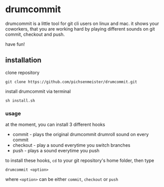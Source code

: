 # drumcommit

drumcommit is a little tool for git cli users on linux and mac. it shows your coworkers, that you are working hard by playing different sounds on git commit, checkout and push.


have fun!

## installation

clone repository

```
git clone https://github.com/pichsenmeister/drumcommit.git
```

install drumcommit via terminal

```
sh install.sh
```

### usage

at the moment, you can install 3 different hooks

* commit - plays the original drumcommit drumroll sound on every commit
* checkout - play a sound everytime you switch branches
* push - plays a sound everytime you push

to install these hooks, ```cd``` to your git repository's home folder, then type

```
drumcommit <option>
```

where ```<option>``` can be either `commit`, `checkout` or `push`

